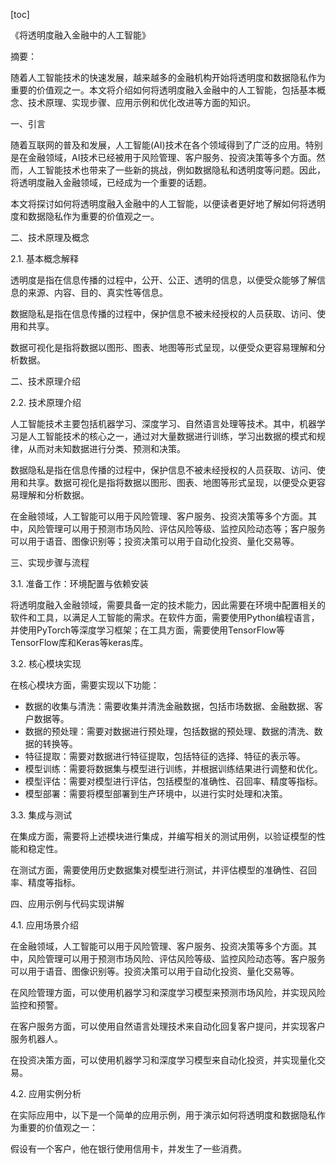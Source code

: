 
[toc]                    
                
                
《将透明度融入金融中的人工智能》

摘要：

随着人工智能技术的快速发展，越来越多的金融机构开始将透明度和数据隐私作为重要的价值观之一。本文将介绍如何将透明度融入金融中的人工智能，包括基本概念、技术原理、实现步骤、应用示例和优化改进等方面的知识。

一、引言

随着互联网的普及和发展，人工智能(AI)技术在各个领域得到了广泛的应用。特别是在金融领域，AI技术已经被用于风险管理、客户服务、投资决策等多个方面。然而，人工智能技术也带来了一些新的挑战，例如数据隐私和透明度等问题。因此，将透明度融入金融领域，已经成为一个重要的话题。

本文将探讨如何将透明度融入金融中的人工智能，以便读者更好地了解如何将透明度和数据隐私作为重要的价值观之一。

二、技术原理及概念

2.1. 基本概念解释

透明度是指在信息传播的过程中，公开、公正、透明的信息，以便受众能够了解信息的来源、内容、目的、真实性等信息。

数据隐私是指在信息传播的过程中，保护信息不被未经授权的人员获取、访问、使用和共享。

数据可视化是指将数据以图形、图表、地图等形式呈现，以便受众更容易理解和分析数据。

二、技术原理介绍

2.2. 技术原理介绍

人工智能技术主要包括机器学习、深度学习、自然语言处理等技术。其中，机器学习是人工智能技术的核心之一，通过对大量数据进行训练，学习出数据的模式和规律，从而对未知数据进行分类、预测和决策。

数据隐私是指在信息传播的过程中，保护信息不被未经授权的人员获取、访问、使用和共享。数据可视化是指将数据以图形、图表、地图等形式呈现，以便受众更容易理解和分析数据。

在金融领域，人工智能可以用于风险管理、客户服务、投资决策等多个方面。其中，风险管理可以用于预测市场风险、评估风险等级、监控风险动态等；客户服务可以用于语音、图像识别等；投资决策可以用于自动化投资、量化交易等。

三、实现步骤与流程

3.1. 准备工作：环境配置与依赖安装

将透明度融入金融领域，需要具备一定的技术能力，因此需要在环境中配置相关的软件和工具，以满足人工智能的需求。在软件方面，需要使用Python编程语言，并使用PyTorch等深度学习框架；在工具方面，需要使用TensorFlow等TensorFlow库和Keras等keras库。

3.2. 核心模块实现

在核心模块方面，需要实现以下功能：

- 数据的收集与清洗：需要收集并清洗金融数据，包括市场数据、金融数据、客户数据等。
- 数据的预处理：需要对数据进行预处理，包括数据的预处理、数据的清洗、数据的转换等。
- 特征提取：需要对数据进行特征提取，包括特征的选择、特征的表示等。
- 模型训练：需要将数据集与模型进行训练，并根据训练结果进行调整和优化。
- 模型评估：需要对模型进行评估，包括模型的准确性、召回率、精度等指标。
- 模型部署：需要将模型部署到生产环境中，以进行实时处理和决策。

3.3. 集成与测试

在集成方面，需要将上述模块进行集成，并编写相关的测试用例，以验证模型的性能和稳定性。

在测试方面，需要使用历史数据集对模型进行测试，并评估模型的准确性、召回率、精度等指标。

四、应用示例与代码实现讲解

4.1. 应用场景介绍

在金融领域，人工智能可以用于风险管理、客户服务、投资决策等多个方面。其中，风险管理可以用于预测市场风险、评估风险等级、监控风险动态等。客户服务可以用于语音、图像识别等。投资决策可以用于自动化投资、量化交易等。

在风险管理方面，可以使用机器学习和深度学习模型来预测市场风险，并实现风险监控和预警。

在客户服务方面，可以使用自然语言处理技术来自动化回复客户提问，并实现客户服务机器人。

在投资决策方面，可以使用机器学习和深度学习模型来自动化投资，并实现量化交易。

4.2. 应用实例分析

在实际应用中，以下是一个简单的应用示例，用于演示如何将透明度和数据隐私作为重要的价值观之一：

假设有一个客户，他在银行使用信用卡，并发生了一些消费。

